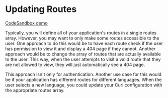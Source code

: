 # Updating Routes

[CodeSandbox demo](https://codesandbox.io/s/github/pshrmn/curi/tree/master/examples/updating-routes)

Typically, you will define all of your application's routes in a single routes array. However, you may want to only make some routes accessible to the user. One approach to do this would be to have each route check if the user has permission to view it and display a 404 page if they cannot. Another approach would be to change the array of routes that are actually available to the user. This way, when the user attempts to visit a valid route that they are not allowed to view, they will just automatically see a 404 page.

This approach isn't only for authentication. Another use case for this would be if your application has different routes for different languages. When the user selects a new language, you could update your Curi configuration with the appropriate routes array.
